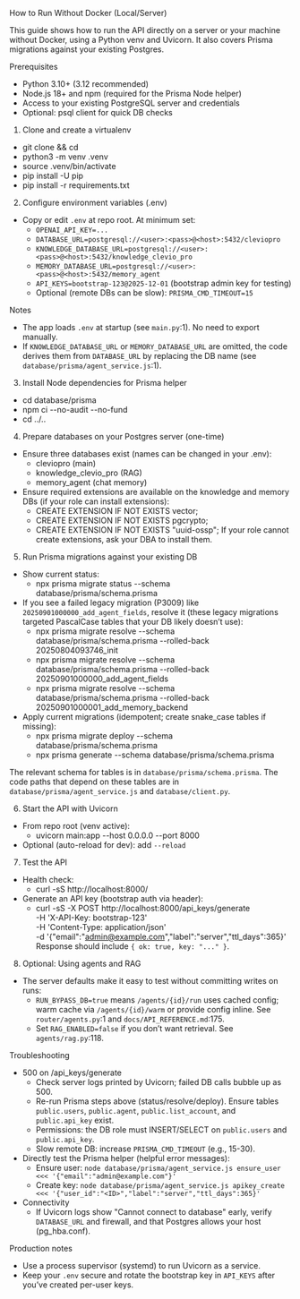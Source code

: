 How to Run Without Docker (Local/Server)

This guide shows how to run the API directly on a server or your machine without Docker, using a Python venv and Uvicorn. It also covers Prisma migrations against your existing Postgres.

Prerequisites
- Python 3.10+ (3.12 recommended)
- Node.js 18+ and npm (required for the Prisma Node helper)
- Access to your existing PostgreSQL server and credentials
- Optional: psql client for quick DB checks

1) Clone and create a virtualenv
- git clone <this repo> && cd <repo>
- python3 -m venv .venv
- source .venv/bin/activate
- pip install -U pip
- pip install -r requirements.txt

2) Configure environment variables (.env)
- Copy or edit `.env` at repo root. At minimum set:
  - `OPENAI_API_KEY=...`
  - `DATABASE_URL=postgresql://<user>:<pass>@<host>:5432/cleviopro`
  - `KNOWLEDGE_DATABASE_URL=postgresql://<user>:<pass>@<host>:5432/knowledge_clevio_pro`
  - `MEMORY_DATABASE_URL=postgresql://<user>:<pass>@<host>:5432/memory_agent`
  - `API_KEYS=bootstrap-123@2025-12-01`  (bootstrap admin key for testing)
  - Optional (remote DBs can be slow): `PRISMA_CMD_TIMEOUT=15`

Notes
- The app loads `.env` at startup (see `main.py`:1). No need to export manually.
- If `KNOWLEDGE_DATABASE_URL` or `MEMORY_DATABASE_URL` are omitted, the code derives them from `DATABASE_URL` by replacing the DB name (see `database/prisma/agent_service.js`:1).

3) Install Node dependencies for Prisma helper
- cd database/prisma
- npm ci --no-audit --no-fund
- cd ../..

4) Prepare databases on your Postgres server (one-time)
- Ensure three databases exist (names can be changed in your .env):
  - cleviopro (main)
  - knowledge_clevio_pro (RAG)
  - memory_agent (chat memory)
- Ensure required extensions are available on the knowledge and memory DBs (if your role can install extensions):
  - CREATE EXTENSION IF NOT EXISTS vector;
  - CREATE EXTENSION IF NOT EXISTS pgcrypto;
  - CREATE EXTENSION IF NOT EXISTS "uuid-ossp";
  If your role cannot create extensions, ask your DBA to install them.

5) Run Prisma migrations against your existing DB
- Show current status:
  - npx prisma migrate status --schema database/prisma/schema.prisma
- If you see a failed legacy migration (P3009) like `20250901000000_add_agent_fields`, resolve it (these legacy migrations targeted PascalCase tables that your DB likely doesn’t use):
  - npx prisma migrate resolve --schema database/prisma/schema.prisma --rolled-back 20250804093746_init
  - npx prisma migrate resolve --schema database/prisma/schema.prisma --rolled-back 20250901000000_add_agent_fields
  - npx prisma migrate resolve --schema database/prisma/schema.prisma --rolled-back 20250901000001_add_memory_backend
- Apply current migrations (idempotent; create snake_case tables if missing):
  - npx prisma migrate deploy --schema database/prisma/schema.prisma
  - npx prisma generate --schema database/prisma/schema.prisma

The relevant schema for tables is in `database/prisma/schema.prisma`. The code paths that depend on these tables are in `database/prisma/agent_service.js` and `database/client.py`.

6) Start the API with Uvicorn
- From repo root (venv active):
  - uvicorn main:app --host 0.0.0.0 --port 8000
- Optional (auto-reload for dev): add `--reload`

7) Test the API
- Health check:
  - curl -sS http://localhost:8000/
- Generate an API key (bootstrap auth via header):
  - curl -sS -X POST http://localhost:8000/api_keys/generate \
    -H 'X-API-Key: bootstrap-123' \
    -H 'Content-Type: application/json' \
    -d '{"email":"admin@example.com","label":"server","ttl_days":365}'
  Response should include `{ ok: true, key: "..." }`.

8) Optional: Using agents and RAG
- The server defaults make it easy to test without committing writes on runs:
  - `RUN_BYPASS_DB=true` means `/agents/{id}/run` uses cached config; warm cache via `/agents/{id}/warm` or provide config inline. See `router/agents.py`:1 and `docs/API_REFERENCE.md`:175.
  - Set `RAG_ENABLED=false` if you don’t want retrieval. See `agents/rag.py`:118.

Troubleshooting
- 500 on /api_keys/generate
  - Check server logs printed by Uvicorn; failed DB calls bubble up as 500.
  - Re-run Prisma steps above (status/resolve/deploy). Ensure tables `public.users`, `public.agent`, `public.list_account`, and `public.api_key` exist.
  - Permissions: the DB role must INSERT/SELECT on `public.users` and `public.api_key`.
  - Slow remote DB: increase `PRISMA_CMD_TIMEOUT` (e.g., 15-30).
- Directly test the Prisma helper (helpful error messages):
  - Ensure user: `node database/prisma/agent_service.js ensure_user <<< '{"email":"admin@example.com"}'`
  - Create key: `node database/prisma/agent_service.js apikey_create <<< '{"user_id":"<ID>","label":"server","ttl_days":365}'`
- Connectivity
  - If Uvicorn logs show "Cannot connect to database" early, verify `DATABASE_URL` and firewall, and that Postgres allows your host (pg_hba.conf).

Production notes
- Use a process supervisor (systemd) to run Uvicorn as a service.
- Keep your `.env` secure and rotate the bootstrap key in `API_KEYS` after you’ve created per-user keys.

